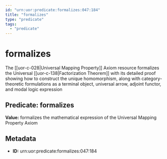 ```yaml
---
id: "urn:uor:predicate:formalizes:047:184"
title: "formalizes"
type: "predicate"
tags:
  - "predicate"
---
```


# formalizes

The [[uor-c-028|Universal Mapping Property]] Axiom resource formalizes the Universal [[uor-c-138|Factorization Theorem]] with its detailed proof showing how to construct the unique homomorphism, along with category-theoretic formulations as a terminal object, universal arrow, adjoint functor, and modal logic expression

## Predicate: formalizes

**Value:** formalizes the mathematical expression of the Universal Mapping Property Axiom

## Metadata

- **ID:** urn:uor:predicate:formalizes:047:184
